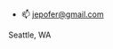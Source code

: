 - 📫 jepofer@gmail.com

Seattle, WA

<!---
jepofer/jepofer is a ✨ special ✨ repository because its `README.md` (this file) appears on your GitHub profile.
You can click the Preview link to take a look at your changes.
--->
